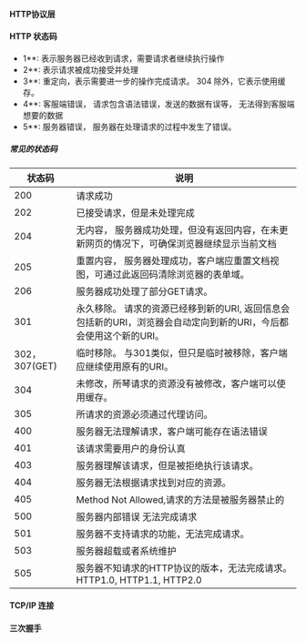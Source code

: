 #### HTTP协议层


#### HTTP 状态码
* 1**: 表示服务器已经收到请求，需要请求者继续执行操作
* 2**: 表示请求被成功接受并处理
* 3**: 重定向，表示需要进一步的操作完成请求。 304 除外，它表示使用缓存。
* 4**: 客服端错误， 请求包含语法错误，发送的数据有误等， 无法得到客服端想要的数据
* 5**: 服务器错误， 服务器在处理请求的过程中发生了错误。

##### 常见的状态码 
状态码 | 说明
--- | ---
200 | 请求成功
202 | 已接受请求，但是未处理完成
204 | 无内容， 服务器成功处理，但没有返回内容，在未更新网页的情况下，可确保浏览器继续显示当前文档
205 | 重置内容， 服务器处理成功，客户端应重置文档视图，可通过此返回码清除浏览器的表单域。
206 | 服务器成功处理了部分GET请求。
301 | 永久移除。 请求的资源已经移到新的URI, 返回信息会包括新的URI，浏览器会自动定向到新的URI，今后都会使用这个新的URI。
302，307(GET) | 临时移除。 与301类似，但只是临时被移除，客户端应继续使用原有的URI。
304 | 未修改，所琴请求的资源没有被修改，客户端可以使用缓存。
305 | 所请求的资源必须通过代理访问。
400 | 服务器无法理解请求，客户端可能存在语法错误
401 | 该请求需要用户的身份认真
403 | 服务器理解该请求，但是被拒绝执行该请求。
404 | 服务器无法根据请求找到对应的资源。
405 | Method Not Allowed,请求的方法是被服务器禁止的
500 | 服务器内部错误 无法完成请求
501 | 服务器不支持请求的功能，无法完成请求。
503 | 服务器超载或者系统维护
505 | 服务器不知请求的HTTP协议的版本，无法完成请求。 HTTP1.0, HTTP1.1, HTTP2.0

#### TCP/IP 连接


#### 三次握手


